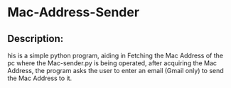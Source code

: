 # Mac-Address-Sender


## Description:
his is a simple python program, aiding in Fetching the Mac Address of the pc where the Mac-sender.py is being operated, after acquiring the Mac Address, the program asks the user to enter an email (Gmail only) to send the Mac Address to it.
